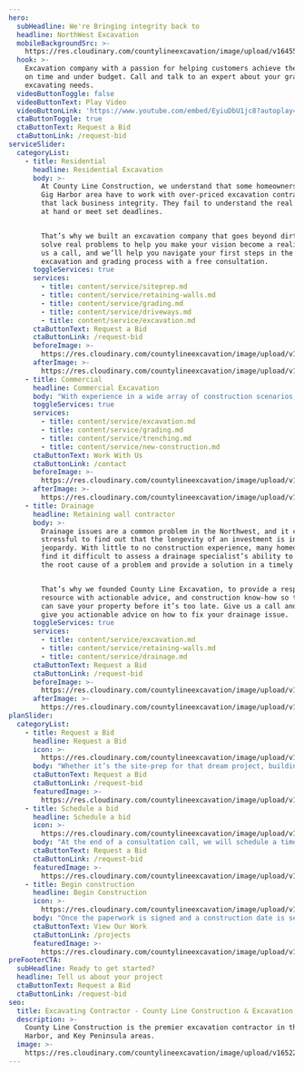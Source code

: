 ```yaml
---
hero:
  subHeadline: We're Bringing integrity back to
  headline: NorthWest Excavation
  mobileBackgroundSrc: >-
    https://res.cloudinary.com/countylineexcavation/image/upload/v1645506981/main%20page%20photos/mobile_background_lbalvm.jpg
  hook: >-
    Excavation company with a passion for helping customers achieve their vision
    on time and under budget. Call and talk to an expert about your grading and
    excavating needs.
  videoButtonToggle: false
  videoButtonText: Play Video
  videoButtonLink: 'https://www.youtube.com/embed/EyiuDbU1jc8?autoplay=1&playsinline=1'
  ctaButtonToggle: true
  ctaButtonText: Request a Bid
  ctaButtonLink: /request-bid
serviceSlider:
  categoryList:
    - title: Residential
      headline: Residential Excavation
      body: >-
        At County Line Construction, we understand that some homeowners in the
        Gig Harbor area have to work with over-priced excavation contractors
        that lack business integrity. They fail to understand the real problem
        at hand or meet set deadlines.


        That’s why we built an excavation company that goes beyond dirt work. We
        solve real problems to help you make your vision become a reality. Give
        us a call, and we’ll help you navigate your first steps in the
        excavation and grading process with a free consultation.
      toggleServices: true
      services:
        - title: content/service/siteprep.md
        - title: content/service/retaining-walls.md
        - title: content/service/grading.md
        - title: content/service/driveways.md
        - title: content/service/excavation.md
      ctaButtonText: Request a Bid
      ctaButtonLink: /request-bid
      beforeImage: >-
        https://res.cloudinary.com/countylineexcavation/image/upload/v1648613302/projects/Bonilla_Site_Prep_Before_1_a8rbdj.jpg
      afterImage: >-
        https://res.cloudinary.com/countylineexcavation/image/upload/v1648612980/projects/Bonilla_site_prep_r3og7e.jpg
    - title: Commercial
      headline: Commercial Excavation
      body: "With experience in a wide array of construction scenarios, we understand that subcontractors can make the construction process harder than it needs to be. Sometimes an excavation operator’s skills are subpar;\_ at other times, the excavation company has a “get-in-get-out” mentality with little regard for customers, state regulations, timelines, and clean-up.\n\nThat’s why we built an excavation company with integrity, where we see you as a business partner and your customer as our customer. An excavation partner with skilled operators, responsive customer service, and top-notch professionalism. That’s County Line Excavation."
      toggleServices: true
      services:
        - title: content/service/excavation.md
        - title: content/service/grading.md
        - title: content/service/trenching.md
        - title: content/service/new-construction.md
      ctaButtonText: Work With Us
      ctaButtonLink: /contact
      beforeImage: >-
        https://res.cloudinary.com/countylineexcavation/image/upload/v1648613371/projects/Minner_Before_1_azznrv.jpg
      afterImage: >-
        https://res.cloudinary.com/countylineexcavation/image/upload/v1648613353/projects/Minner_foundation_excavation_2_pagtbz.jpg
    - title: Drainage
      headline: Retaining wall contractor
      body: >-
        Drainage issues are a common problem in the Northwest, and it can be
        stressful to find out that the longevity of an investment is in
        jeopardy. With little to no construction experience, many homeowners
        find it difficult to assess a drainage specialist’s ability to locate
        the root cause of a problem and provide a solution in a timely manner.


        That’s why we founded County Line Excavation, to provide a responsive
        resource with actionable advice, and construction know-how so that you
        can save your property before it’s too late. Give us a call and we’ll
        give you actionable advice on how to fix your drainage issue.
      toggleServices: true
      services:
        - title: content/service/excavation.md
        - title: content/service/retaining-walls.md
        - title: content/service/drainage.md
      ctaButtonText: Request a Bid
      ctaButtonLink: /request-bid
      beforeImage: >-
        https://res.cloudinary.com/countylineexcavation/image/upload/v1643860710/projects/dec12retainingwallbefore_pnoqba.jpg
      afterImage: >-
        https://res.cloudinary.com/countylineexcavation/image/upload/v1644987810/projects/dec12retainingwallafter_v9vz4l.jpg
planSlider:
  categoryList:
    - title: Request a Bid
      headline: Request a Bid
      icon: >-
        https://res.cloudinary.com/countylineexcavation/image/upload/v1644436713/Icons/phone-icon_lnns3z.svg
      body: "Whether it’s the site-prep for that dream project, building a retaining wall to correct drainage issues, or a driveway repair to fill those annoying potholes, it all starts with a phone call.\_ We’re here to help as soon as possible. When you request a bid or call us we will be:\n\n###### Punctual\n\nWe understand your goals are on a deadline. That's why we strive to accommodate your specific schedules.\n\n###### Informative\n\nWe value education and will do our best to get you up to speed on the excavation process."
      ctaButtonText: Request a Bid
      ctaButtonLink: /request-bid
      featuredImage: >-
        https://res.cloudinary.com/countylineexcavation/image/upload/v1643676069/Team%20photos/about-marcus_f3fd2k.jpg
    - title: Schedule a bid
      headline: Schedule a bid
      icon: >-
        https://res.cloudinary.com/countylineexcavation/image/upload/v1644437005/Icons/calendar-icon_i1kogy.svg
      body: "At the end of a consultation call, we will schedule a time to visit\_ your property and put together a price estimate, or bid. When we create your bid we will be:\n\n###### Solution-focused\n\nWe will offer actionable solutions tailored to meet your needs and vision.\n\n###### Competitive\n\nOur pricing is competitive and we stand by our bids. We believe the best service doesn’t include billing surprises."
      ctaButtonText: Request a Bid
      ctaButtonLink: /request-bid
      featuredImage: >-
        https://res.cloudinary.com/countylineexcavation/image/upload/v1645489323/main%20page%20photos/schedule_a_bid_ymtbiv.jpg
    - title: Begin construction
      headline: Begin Construction
      icon: >-
        https://res.cloudinary.com/countylineexcavation/image/upload/v1644437330/Icons/excavator-icon_ydgs5f.svg
      body: "Once the paperwork is signed and a construction date is set on your timeline, County Line gets to work.\_ Throughout the excavation and/or grading process we will:\n\n###### Communicate\n\nWe will keep you in the loop and remain responsive to communication.\n\n###### Produce High-Quality Work\n\nWe take pride in the quality of our work and treat every job like it's our own property. Once the dirt work is complete, we'll make sure the job site is cleaned up."
      ctaButtonText: View Our Work
      ctaButtonLink: /projects
      featuredImage: >-
        https://res.cloudinary.com/countylineexcavation/image/upload/v1645489348/main%20page%20photos/begin_construction_rndopn.jpg
preFooterCTA:
  subHeadline: Ready to get started?
  headline: Tell us about your project
  ctaButtonText: Request a Bid
  ctaButtonLink: /request-bid
seo:
  title: Excavating Contractor - County Line Construction & Excavation
  description: >-
    County Line Construction is the premier excavation contractor in the Gig
    Harbor, and Key Peninsula areas.
  image: >-
    https://res.cloudinary.com/countylineexcavation/image/upload/v1652207773/main%20page%20photos/default-meta-image_wlxysp.jpg
---
```


